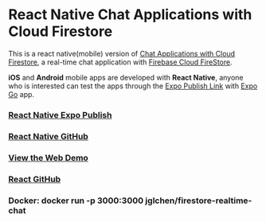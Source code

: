 # React Native Chat Applications with Cloud Firestore

This is a react native(mobile) version of [Chat Applications with Cloud Firestore](https://jglchen.github.io/firestore-realtime-chat), a real-time chat application with [Firebase Cloud FireStore](https://firebase.google.com/products/firestore).

**iOS** and **Android** mobile apps are developed with **React Native**, anyone who is interested can test the apps through the [Expo Publish Link](https://expo.dev/@jglchen/firestore-realtime-chat) with [Expo Go](https://expo.dev/client) app.

### [React Native Expo Publish](https://expo.dev/@jglchen/firestore-realtime-chat)
### [React Native GitHub](https://github.com/jglchen/firestore-realtime-chat-mobile)
### [View the Web Demo](https://firestore-realtime-chat.vercel.app)
### [React GitHub](https://github.com/jglchen/firestore-realtime-chat)
### Docker: docker run -p 3000:3000 jglchen/firestore-realtime-chat